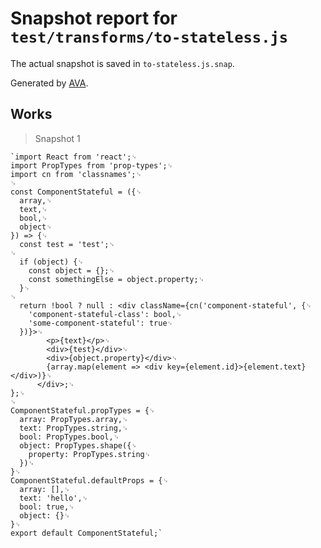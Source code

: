 # Snapshot report for `test/transforms/to-stateless.js`

The actual snapshot is saved in `to-stateless.js.snap`.

Generated by [AVA](https://ava.li).

## Works

> Snapshot 1

    `import React from 'react';␊
    import PropTypes from 'prop-types';␊
    import cn from 'classnames';␊
    ␊
    const ComponentStateful = ({␊
      array,␊
      text,␊
      bool,␊
      object␊
    }) => {␊
      const test = 'test';␊
    ␊
      if (object) {␊
        const object = {};␊
        const somethingElse = object.property;␊
      }␊
    ␊
      return !bool ? null : <div className={cn('component-stateful', {␊
        'component-stateful-class': bool,␊
        'some-component-stateful': true␊
      })}>␊
            <p>{text}</p>␊
            <div>{test}</div>␊
            <div>{object.property}</div>␊
            {array.map(element => <div key={element.id}>{element.text}</div>)}␊
          </div>;␊
    };␊
    ␊
    ComponentStateful.propTypes = {␊
      array: PropTypes.array,␊
      text: PropTypes.string,␊
      bool: PropTypes.bool,␊
      object: PropTypes.shape({␊
        property: PropTypes.string␊
      })␊
    }␊
    ComponentStateful.defaultProps = {␊
      array: [],␊
      text: 'hello',␊
      bool: true,␊
      object: {}␊
    }␊
    export default ComponentStateful;`
